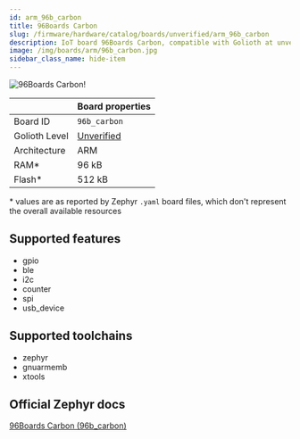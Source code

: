 ```yaml
---
id: arm_96b_carbon
title: 96Boards Carbon
slug: /firmware/hardware/catalog/boards/unverified/arm_96b_carbon
description: IoT board 96Boards Carbon, compatible with Golioth at unverified level.
image: /img/boards/arm/96b_carbon.jpg
sidebar_class_name: hide-item
---
```


[//]: # (This is an auto-generated file, do not edit! Changes to it will be lost upon re-generation)

![96Boards Carbon!](/img/boards/arm/96b_carbon.jpg "96Boards Carbon")

|                | Board properties     |
| -------------  | -------------------- |
| Board ID       | `96b_carbon` |
| Golioth Level  | [Unverified](/firmware/hardware#unverified-boards) |
| Architecture   | ARM |
| RAM*           | 96 kB |
| Flash*         | 512 kB |

\* values are as reported by Zephyr `.yaml` board files, which don't represent the overall available resources



## Supported features

* gpio
* ble
* i2c
* counter
* spi
* usb_device

## Supported toolchains

* zephyr
* gnuarmemb
* xtools

## Official Zephyr docs

[96Boards Carbon (96b_carbon)](https://docs.zephyrproject.org/latest/boards/arm/96b_carbon/doc/index.html)
